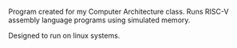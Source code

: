 Program created for my Computer Architecture class. Runs RISC-V assembly language programs using simulated memory. 

Designed to run on linux systems.
